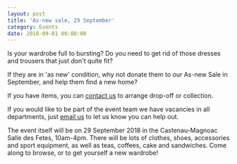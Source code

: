 ```yaml
---
layout: post
title: 'As-new sale, 29 September'
category: Events
date: 2018-09-01 00:00:00
---
```


Is your wardrobe full to bursting? Do you need to get rid of those dresses and trousers that just don't quite fit?

If they are in 'as new' condition, why not donate them to our As-new Sale in September, and help them find a new home?

If you have items, you can [contact us](mailto:aidenepalmagnoac@gmail.com?subject=As-new%20sale%2FVide-dressing) to arrange drop-off or collection.

If you would like to be part of the event team we have vacancies in all departments, just [email us](mailto:aidenepalmagnoac@gmail.com?subject=I'd%20like%20to%20help%20out!) to let us know you can help out.

The event itself will be on 29 September 2018 in the Castenau-Magnoac Salle des Fetes, 10am-4pm. There will be lots of clothes, shoes, accessories and sport equipment, as well as teas, coffees, cake and sandwiches. Come along to browse, or to get yourself a new wardrobe!